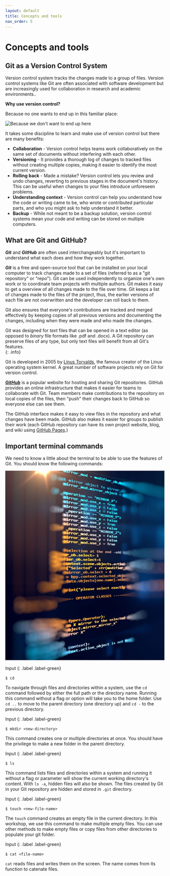 ```yaml
---
layout: default
title: Concepts and tools
nav_order: 5
---
```


# Concepts and tools

## Git as a Version Control System

Version control system tracks the changes made to a group of files.  Version control systems like Git are often associated with software development but are increasingly used for collaboration in research and academic environments.. 

**Why use version control?**

Because no one wants to end up in this familiar place:

![Because we don't want to end up here](figures/phd101212s.gif)

It takes some discipline to learn and make use of version control but there are many benefits:

* **Collaboration** - Version control helps teams work collaboratively on the same set of documents without interfering with each other.
* **Versioning** - It provides a thorough log of changes to tracked files without creating multiple copies, making it easier to identify the most current version.
* **Rolling back** - Made a mistake?  Version control lets you review and undo changes, reverting to previous stages in the document's history. This can be useful when changes to your files introduce unforeseen problems.
* **Understanding context** - Version control can help you understand how the code or writing came to be, who wrote or contributed particular parts, and who you might ask to help understand it better.
* **Backup** - While not meant to be a backup solution, version control systems mean your code and writing can be stored on multiple computers.
  
  
## What are Git and GitHub?

**_Git_** and **_GitHub_** are often used interchangeably but it's important to understand what each does and how they work together.

**_Git_** is a free and open-source tool that can be installed on your local computer to track changes made to a set of files (referred to as a "git repository" or "repo"). Git can be used independently to organize one's own work or to coordinate team projects with multiple authors. Git makes it easy to get a overview of all changes made to the file over time. Git keeps a list of changes made to the files of the project, thus, the earlier versions of each file are not overwritten and the developer can roll back to them.

Git also ensures that everyone's contributions are tracked and merged effectively by keeping copies of all previous versions and documenting the changes, including when they were made and who made the changes.    


Git was designed for _text_ files that can be opened in a text editor (as opposed to _binary_ file formats like .pdf and .docx).  A Git repository can preserve files of any type, but only text files will benefit from all Git's features.  
{: .info}

Git is developed in 2005 by [Linus Torvalds](https://github.com/torvalds), the famous creator of the Linux operating system kernel. A great number of software projects rely on Git for version control. 

[**_GitHub_**](https://github.com/) is a popular website for hosting and sharing Git repositories. GitHub provides an online infrastructure that makes it easier for teams to collaborate with Git.  Team members make contributions to the repository on local copies of the files, then "push" their changes back to GitHub so everyone else can see them.  

The GitHub interface makes it easy to view files in the repository and what changes have been made. GitHub also makes it easier for groups to publish their work (each GitHub repository can have its own project website, blog, and wiki using [GitHub Pages](https://pages.github.com/).)
  
  
## Important terminal commands

We need to know a little about the terminal to be able to use the features of Git. You should know the following commands:

![](figures/coding.jpg)

Input
{: .label .label-green}
~~~
$ cd
~~~

To navigate through files and directories within a system, use the `cd` command followed by either the full path or the directory name. Running this command without a flag or option will take you to the home folder. Use `cd ..` to move to the parent directory (one directory up) and `cd -` to the previous directory.

Input
{: .label .label-green}
~~~
$ mkdir <new-directory>
~~~

This command creates one or multiple directories at once. You should have the privilege to make a new folder in the parent directory. 

Input
{: .label .label-green}
~~~
$ ls
~~~

This command lists files and directories within a system and running it  without a flag or parameter will show the current working directory's content. With `ls -a`, hidden files will also be shown. The files created by Git in your Git repository are hidden and stored in `.git` directory.

Input
{: .label .label-green}
~~~
$ touch <new-file-name>
~~~

The `touch` command creates an empty file in the current directory. In this workshop, we use this command to make multiple empty files. You can use other methods to make empty files or copy files from other directories to populate your git folder.

Input
{: .label .label-green}
~~~
$ cat <file-name>
~~~

`cat` reads files and writes them on the screen. The name comes from its function to catenate files.